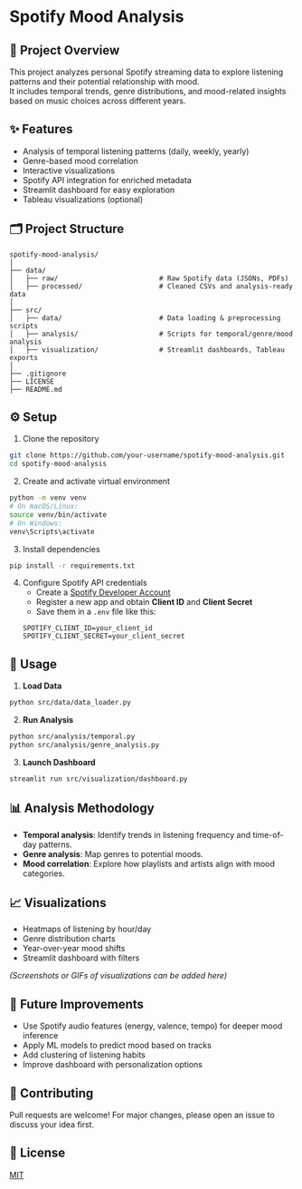 # Spotify Mood Analysis

## 📌 Project Overview
This project analyzes personal Spotify streaming data to explore listening patterns and their potential relationship with mood.  
It includes temporal trends, genre distributions, and mood-related insights based on music choices across different years.

## ✨ Features
- Analysis of temporal listening patterns (daily, weekly, yearly)
- Genre-based mood correlation
- Interactive visualizations
- Spotify API integration for enriched metadata
- Streamlit dashboard for easy exploration
- Tableau visualizations (optional)

## 🗂 Project Structure
```
spotify-mood-analysis/
│
├── data/
│   ├── raw/                         # Raw Spotify data (JSONs, PDFs)
│   ├── processed/                   # Cleaned CSVs and analysis-ready data
│
├── src/
│   ├── data/                        # Data loading & preprocessing scripts
│   ├── analysis/                    # Scripts for temporal/genre/mood analysis
│   ├── visualization/               # Streamlit dashboards, Tableau exports
│
├── .gitignore
├── LICENSE
├── README.md
```

## ⚙️ Setup

1. Clone the repository
```bash
git clone https://github.com/your-username/spotify-mood-analysis.git
cd spotify-mood-analysis
```

2. Create and activate virtual environment
```bash
python -m venv venv
# On macOS/Linux:
source venv/bin/activate
# On Windows:
venv\Scripts\activate
```

3. Install dependencies
```bash
pip install -r requirements.txt
```

4. Configure Spotify API credentials  
   - Create a [Spotify Developer Account](https://developer.spotify.com/)  
   - Register a new app and obtain **Client ID** and **Client Secret**  
   - Save them in a `.env` file like this:
   ```
   SPOTIFY_CLIENT_ID=your_client_id
   SPOTIFY_CLIENT_SECRET=your_client_secret
   ```

## 🚀 Usage

1. **Load Data**
```bash
python src/data/data_loader.py
```

2. **Run Analysis**
```bash
python src/analysis/temporal.py
python src/analysis/genre_analysis.py
```

3. **Launch Dashboard**
```bash
streamlit run src/visualization/dashboard.py
```

## 📊 Analysis Methodology
- **Temporal analysis**: Identify trends in listening frequency and time-of-day patterns.  
- **Genre analysis**: Map genres to potential moods.  
- **Mood correlation**: Explore how playlists and artists align with mood categories.  

## 📈 Visualizations
- Heatmaps of listening by hour/day  
- Genre distribution charts  
- Year-over-year mood shifts  
- Streamlit dashboard with filters  

_(Screenshots or GIFs of visualizations can be added here)_

## 🔮 Future Improvements
- Use Spotify audio features (energy, valence, tempo) for deeper mood inference  
- Apply ML models to predict mood based on tracks  
- Add clustering of listening habits  
- Improve dashboard with personalization options  

## 🤝 Contributing
Pull requests are welcome! For major changes, please open an issue to discuss your idea first.

## 📜 License
[MIT](https://choosealicense.com/licenses/mit/)
